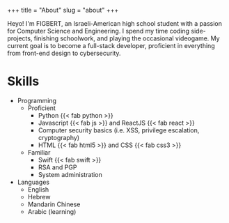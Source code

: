 +++
title = "About"
slug = "about"
+++

Heyo! I'm FIGBERT, an Israeli-American high school student with a passion for Computer Science and Engineering. I spend
my time coding side-projects, finishing schoolwork, and playing the occasional videogame. My current goal is to become
a full-stack developer, proficient in everything from front-end design to cybersecurity.

# Skills
* Programming
    * Proficient
        * Python {{< fab python >}}
        * Javascript {{< fab js >}} and ReactJS {{< fab react >}}
        * Computer security basics (i.e. XSS, privilege escalation, cryptography)
        * HTML {{< fab html5 >}} and CSS {{< fab css3 >}}
    * Familiar
        * Swift {{< fab swift >}}
        * RSA and PGP
        * System administration
* Languages
    * English
    * Hebrew
    * Mandarin Chinese
    * Arabic (learning)
